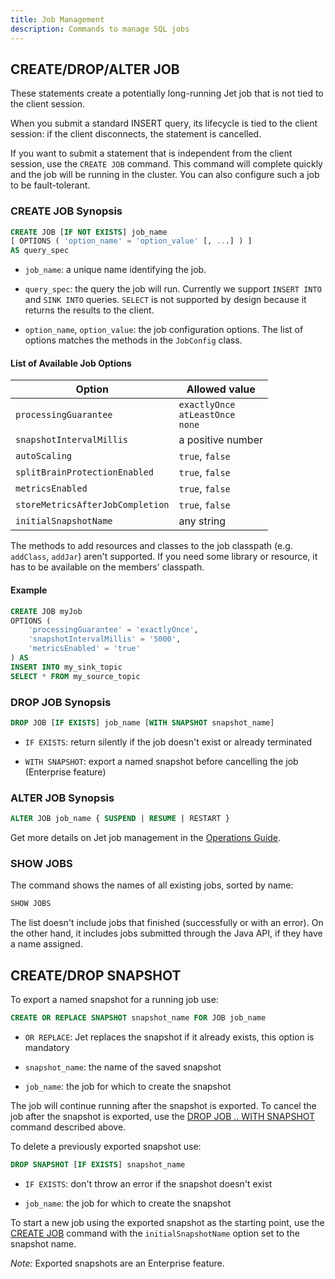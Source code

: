 ```yaml
---
title: Job Management
description: Commands to manage SQL jobs
---
```


## CREATE/DROP/ALTER JOB

These statements create a potentially long-running Jet job that is not
tied to the client session.

When you submit a standard INSERT query, its lifecycle is tied to the
client session: if the client disconnects, the statement is cancelled.

If you want to submit a statement that is independent from the client
session, use the `CREATE JOB` command. This command will complete
quickly and the job will be running in the cluster. You can also
configure such a job to be fault-tolerant.

### CREATE JOB Synopsis

```sql
CREATE JOB [IF NOT EXISTS] job_name
[ OPTIONS ( 'option_name' = 'option_value' [, ...] ) ]
AS query_spec
```

- `job_name`: a unique name identifying the job.

- `query_spec`: the query the job will run. Currently we support `INSERT
  INTO` and `SINK INTO` queries. `SELECT` is not supported by design
  because it returns the results to the client.

- `option_name`, `option_value`: the job configuration options. The list
  of options matches the methods in the `JobConfig` class.

#### List of Available Job Options

|Option|Allowed value|
|--|--|
|`processingGuarantee`|`exactlyOnce`<br>`atLeastOnce`<br>`none`|
|`snapshotIntervalMillis`|a positive number|
|`autoScaling`|`true`, `false`|
|`splitBrainProtectionEnabled`|`true`, `false`|
|`metricsEnabled`|`true`, `false`|
|`storeMetricsAfterJobCompletion`|`true`, `false`|
|`initialSnapshotName`|any string|

The methods to add resources and classes to the job classpath (e.g.
`addClass`, `addJar`) aren't supported. If you need some library or
resource, it has to be available on the members' classpath.

#### Example

```sql
CREATE JOB myJob
OPTIONS (
    'processingGuarantee' = 'exactlyOnce',
    'snapshotIntervalMillis' = '5000',
    'metricsEnabled' = 'true'
) AS
INSERT INTO my_sink_topic
SELECT * FROM my_source_topic
```

### DROP JOB Synopsis

```sql
DROP JOB [IF EXISTS] job_name [WITH SNAPSHOT snapshot_name]
```

- `IF EXISTS`: return silently if the job doesn't exist or already
terminated

- `WITH SNAPSHOT`: export a named snapshot before cancelling the job
  (Enterprise feature)

### ALTER JOB Synopsis

```sql
ALTER JOB job_name { SUSPEND | RESUME | RESTART }
```

Get more details on Jet job management in the [Operations
Guide](/docs/operations/job-management).

### SHOW JOBS

The command shows the names of all existing jobs, sorted by name:

```sql
SHOW JOBS
```

The list doesn't include jobs that finished (successfully or with an
error). On the other hand, it includes jobs submitted through the Java
API, if they have a name assigned.

## CREATE/DROP SNAPSHOT

To export a named snapshot for a running job use:

```sql
CREATE OR REPLACE SNAPSHOT snapshot_name FOR JOB job_name
```

- `OR REPLACE`: Jet replaces the snapshot if it already exists, this
  option is mandatory

- `snapshot_name`: the name of the saved snapshot

- `job_name`: the job for which to create the snapshot

The job will continue running after the snapshot is exported. To cancel
the job after the snapshot is exported, use the [DROP JOB .. WITH
SNAPSHOT](#drop-job-synopsis) command described above.

To delete a previously exported snapshot use:

```sql
DROP SNAPSHOT [IF EXISTS] snapshot_name
```

- `IF EXISTS`: don't throw an error if the snapshot doesn't exist

- `job_name`: the job for which to create the snapshot

To start a new job using the exported snapshot as the starting point,
use the [CREATE JOB](#create-job-synopsis) command with the
`initialSnapshotName` option set to the snapshot name.

*Note:* Exported snapshots are an Enterprise feature.
